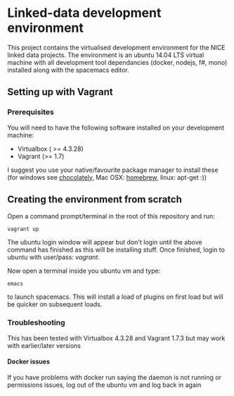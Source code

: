 # Linked-data development environment

This project contains the virtualised development environment for the NICE linked data projects.  The environment is an ubuntu 14.04 LTS virtual machine with all development tool dependancies (docker, nodejs, f#, mono) installed along with the spacemacs editor.

## Setting up with Vagrant

### Prerequisites

You will need to have the following software installed on your development machine: 
* Virtualbox ( >= 4.3.28)
* Vagrant (>= 1.7)

I suggest you use your native/favourite package manager to install these (for windows see [chocolately](https://chocolatey.org/), Mac OSX: [homebrew](), linux: apt-get :))

## Creating the environment from scratch

Open a command prompt/terminal in the root of this repository and run:
```
vagrant up
```
The ubuntu login window will appear but don't login until the above command has finished as this will be installing stuff.  Once finished, login to ubuntu with user/pass: *vagrant*.

Now open a terminal inside you ubuntu vm and type: 
```
emacs
```
to launch spacemacs.  This will install a load of plugins on first load but will be quicker on subsequent loads.


### Troubleshooting

This has been tested with Virtualbox 4.3.28 and Vagrant 1.7.3 but may work with earlier/later versions

#### Docker issues
If you have problems with docker run saying the daemon is not running or permissions issues, log out of the ubuntu vm and log back in again

